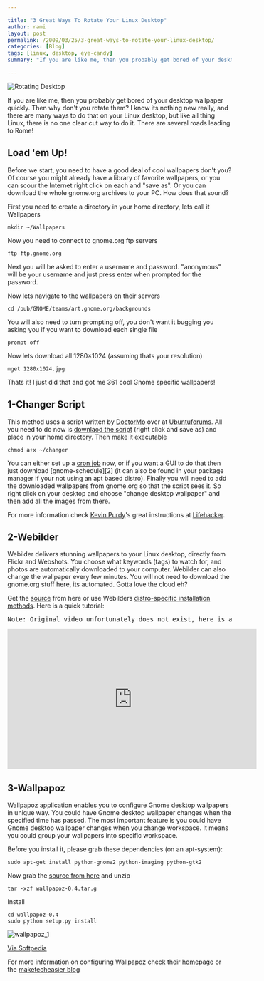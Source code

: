 ```yaml
---

title: "3 Great Ways To Rotate Your Linux Desktop"
author: rami
layout: post
permalink: /2009/03/25/3-great-ways-to-rotate-your-linux-desktop/
categories: [Blog]
tags: [linux, desktop, eye-candy]
summary: "If you are like me, then you probably get bored of your desktop wallpaper quickly. Then why don't you rotate them? I know its nothing new really, and there are many ways to do that on your Linux desktop, but like all thing Linux, there is no one clear cut way to do it. There are several roads leading to Rome!"

---
```


![Rotating Desktop](/assets/images/content/blog/rotating-desktop.jpg)

If you are like me, then you probably get bored of your desktop wallpaper quickly. Then why don't you rotate them? I know its nothing new really, and there are many ways to do that on your Linux desktop, but like all thing Linux, there is no one clear cut way to do it. There are several roads leading to Rome!

## Load 'em Up!

Before we start, you need to have a good deal of cool wallpapers don't you? Of course you might already have a library of favorite wallpapers, or you can scour the Internet right click on each and "save as". Or you can download the whole gnome.org archives to your PC. How does that sound?

First you need to create a directory in your home directory, lets call it Wallpapers 

	mkdir ~/Wallpapers

Now you need to connect to gnome.org ftp servers 

	ftp ftp.gnome.org 

Next you will be asked to enter a username and password. "anonymous" will be your username and just press enter when prompted for the password. 

Now lets navigate to the wallpapers on their servers 

	cd /pub/GNOME/teams/art.gnome.org/backgrounds 

You will also need to turn prompting off, you don't want it bugging you asking you if you want to download each single file 

	prompt off 

Now lets download all 1280×1024 (assuming thats your resolution) 

	mget 1280x1024.jpg 

Thats it! I just did that and got me 361 cool Gnome specific wallpapers!

## 1-Changer Script

This method uses a script written by [DoctorMo](http://ubuntuforums.org/member.php?u=37520) over at [Ubuntuforums](http://www.ubuntuforums.org). All you need to do now is [downlaod the script](/assets/misc/changer) (right click and save as) and place in your home directory. Then make it executable 

	chmod a+x ~/changer

You can either set up a [cron job](http://en.wikipedia.org/wiki/Cron) now, or if you want a GUI to do that then just download \[gnome-schedule\]\[2\] (it can also be found in your package manager if your not using an apt based distro). Finally you will need to add the downloaded wallpapers from gnome.org so that the script sees it. So right click on your desktop and choose "change desktop wallpaper" and then add all the images from there.

 
For more information check [Kevin Purdy](http://lifehacker.com/people/Therevan/posts/)'s great instructions at [Lifehacker](http://lifehacker.com/400505/rotate-desktop-backgrounds-in-ubuntu). 

## 2-Webilder

Webilder delivers stunning wallpapers to your Linux desktop, directly from Flickr and Webshots. You choose what keywords (tags) to watch for, and photos are automatically downloaded to your computer. Webilder can also change the wallpaper every few minutes. You will not need to download the gnome.org stuff here, its automated. Gotta love the cloud eh?

Get the [source](http://www.webilder.org/static/downloads/Webilder-0.6.3.tar.gz) from here or use Webilders [distro-specific installation methods](http://www.webilder.org/download.html). Here is a quick tutorial:[  
](http://www.webilder.org/download.html)

<pre>Note: Original video unfortunately does not exist, here is an alternative one.</pre>

<iframe width="560" height="315" src="https://www.youtube.com/embed/Bo7c__Jsp0o" frameborder="0" allowfullscreen></iframe>

## 3-Wallpapoz

Wallpapoz application enables you to configure Gnome desktop wallpapers in unique way. You could have Gnome desktop wallpaper changes when the specified time has passed. The most important feature is you could have Gnome desktop wallpaper changes when you change workspace. It means you could group your wallpapers into specific workspace.

Before you install it, please grab these dependencies (on an apt-system): 

	sudo apt-get install python-gnome2 python-imaging python-gtk2

Now grab the [source from here](http://wallpapoz.akbarhome.com/download.html) and unzip 

	tar -xzf wallpapoz-0.4.tar.g 

Install 

	cd wallpapoz-0.4  
	sudo python setup.py install

![wallpapoz_1](/assets/images/content/blog/wallpapoz-1.png)

[Via Softpedia](http://linux.softpedia.com/progScreenshots/Wallpapoz-Screenshot-8113.html)  

For more information on configuring Wallpapoz check their [homepage](http://wallpapoz.akbarhome.com/) or the [maketecheasier blog](http://maketecheasier.com/ubuntu-how-to-change-wallpaper-easily-with-wallpapoz/2008/02/29)
